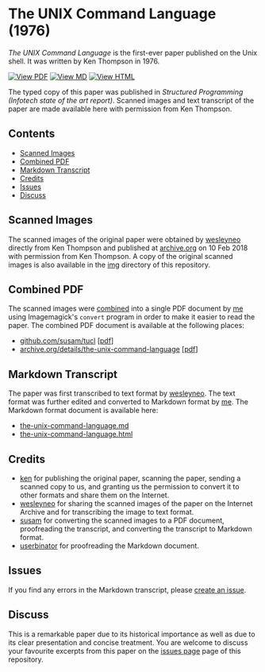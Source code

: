 The UNIX Command Language (1976)
================================

*The UNIX Command Language* is the first-ever paper published on the
Unix shell. It was written by Ken Thompson in 1976.

[![View PDF][view-pdf-svg]][gh-pdf]
[![View MD][view-md-svg]][gh-md]
[![View HTML][view-html-svg]][gh-html]

The typed copy of this paper was published in *Structured Programming
(Infotech state of the art report)*. Scanned images and text transcript
of the paper are made available here with permission from Ken Thompson.


Contents
--------

- [Scanned Images](#scanned-images)
- [Combined PDF](#combined-pdf)
- [Markdown Transcript](#markdown-transcript)
- [Credits](#credits)
- [Issues](#issues)
- [Discuss](#discuss)


Scanned Images
--------------

The scanned images of the original paper were obtained by [wesleyneo]
directly from Ken Thompson and published at
[archive.org][wesleyneo-archive-url] on 10 Feb 2018 with permission from
Ken Thompson. A copy of the original scanned images is also available in
the [img](img) directory of this repository.


Combined PDF
------------

The scanned images were [combined](Makefile) into a single PDF document
by [me][susam] using Imagemagick's `convert` program in order to make it
easier to read the paper. The combined PDF document is available at the
following places:

- [github.com/susam/tucl][gh-url] [[pdf][gh-pdf]]
- [archive.org/details/the-unix-command-language][archive-url] [[pdf][archive-pdf]]


Markdown Transcript
-------------------

The paper was first transcribed to text format by
[wesleyneo][wesleyneo]. The text format was further edited and converted
to Markdown format by [me][susam]. The Markdown format document is
available here:

- [the-unix-command-language.md][gh-md]
- [the-unix-command-language.html][gh-html]


Credits
-------

- [ken](http://cs.bell-labs.co/who/ken/) for publishing the original
  paper, scanning the paper, sending a scanned copy to us, and
  granting us the permission to convert it to other formats and share
  them on the Internet.
- [wesleyneo](https://archive.org/details/@wesleyneo) for sharing the
  scanned images of the paper on the Internet Archive and for
  transcribing the image to text format.
- [susam](https://github.com/susam) for converting the scanned images
  to a PDF document, proofreading the transcript, and converting the
  transcript to Markdown format.
- [userbinator](https://news.ycombinator.com/user?id=userbinator) for
  proofreading the Markdown document.


Issues
------

If you find any errors in the Markdown transcript, please [create an
issue][issues].


Discuss
-------

This is a remarkable paper due to its historical importance as well as
due to its clear presentation and concise treatment. You are welcome to
discuss your favourite excerpts from this paper on the [issues
page][issues] page of this repository.


[view-pdf-svg]: https://img.shields.io/badge/view-pdf-brightgreen.svg
[view-md-svg]: https://img.shields.io/badge/view-md-brightgreen.svg
[view-html-svg]: https://img.shields.io/badge/view-html-brightgreen.svg

[gh-url]: https://github.com/susam/tucl
[gh-pdf]: https://susam.github.io/tucl/the-unix-command-language.pdf
[gh-md]: the-unix-command-language.md
[gh-html]: https://susam.github.io/tucl/the-unix-command-language.html

[archive-url]: https://archive.org/details/the-unix-command-language
[archive-pdf]: https://archive.org/download/the-unix-command-language/the-unix-command-language.pdf

[susam]: https://github.com/susam
[wesleyneo]: https://archive.org/details/@wesleyneo
[wesleyneo-archive-url]: https://archive.org/details/theunixcommandlanguage

[issues]: https://github.com/susam/tucl/issues
